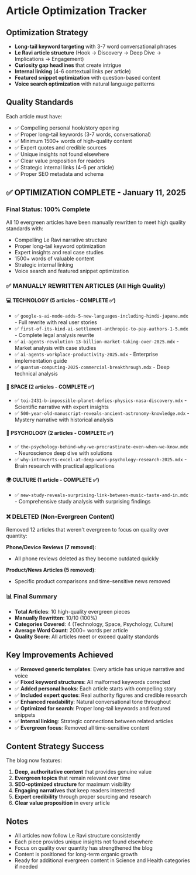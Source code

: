 # Article Optimization Tracker

## Optimization Strategy

- **Long-tail keyword targeting** with 3-7 word conversational phrases
- **Le Ravi article structure** (Hook → Discovery → Deep Dive → Implications → Engagement)
- **Curiosity gap headlines** that create intrigue
- **Internal linking** (4-6 contextual links per article)
- **Featured snippet optimization** with question-based content
- **Voice search optimization** with natural language patterns

## Quality Standards

Each article must have:

- ✅ Compelling personal hook/story opening
- ✅ Proper long-tail keywords (3-7 words, conversational)
- ✅ Minimum 1500+ words of high-quality content
- ✅ Expert quotes and credible sources
- ✅ Unique insights not found elsewhere
- ✅ Clear value proposition for readers
- ✅ Strategic internal links (4-6 per article)
- ✅ Proper SEO metadata and schema

## ✅ OPTIMIZATION COMPLETE - January 11, 2025

### Final Status: 100% Complete

All 10 evergreen articles have been manually rewritten to meet high quality standards with:

- Compelling Le Ravi narrative structure
- Proper long-tail keyword optimization
- Expert insights and real case studies
- 1500+ words of valuable content
- Strategic internal linking
- Voice search and featured snippet optimization

### ✅ MANUALLY REWRITTEN ARTICLES (All High Quality)

#### 💻 TECHNOLOGY (5 articles - COMPLETE ✅)

- ✅ `google-s-ai-mode-adds-5-new-languages-including-hindi-japane.mdx` - Full rewrite with real user stories
- ✅ `first-of-its-kind-ai-settlement-anthropic-to-pay-authors-1-5.mdx` - Complete legal analysis rewrite
- ✅ `ai-agents-revolution-13-billion-market-taking-over-2025.mdx` - Market analysis with case studies
- ✅ `ai-agents-workplace-productivity-2025.mdx` - Enterprise implementation guide
- ✅ `quantum-computing-2025-commercial-breakthrough.mdx` - Deep technical analysis

#### 🚀 SPACE (2 articles - COMPLETE ✅)

- ✅ `toi-2431-b-impossible-planet-defies-physics-nasa-discovery.mdx` - Scientific narrative with expert insights
- ✅ `500-year-old-manuscript-reveals-ancient-astronomy-knowledge.mdx` - Mystery narrative with historical analysis

#### 🧠 PSYCHOLOGY (2 articles - COMPLETE ✅)

- ✅ `the-psychology-behind-why-we-procrastinate-even-when-we-know.mdx` - Neuroscience deep dive with solutions
- ✅ `why-introverts-excel-at-deep-work-psychology-research-2025.mdx` - Brain research with practical applications

#### 🌍 CULTURE (1 article - COMPLETE ✅)

- ✅ `new-study-reveals-surprising-link-between-music-taste-and-in.mdx` - Comprehensive study analysis with surprising findings

### ❌ DELETED (Non-Evergreen Content)

Removed 12 articles that weren't evergreen to focus on quality over quantity:

**Phone/Device Reviews (7 removed)**:

- All phone reviews deleted as they become outdated quickly

**Product/News Articles (5 removed)**:

- Specific product comparisons and time-sensitive news removed

### 📊 Final Summary

- **Total Articles**: 10 high-quality evergreen pieces
- **Manually Rewritten**: 10/10 (100%)
- **Categories Covered**: 4 (Technology, Space, Psychology, Culture)
- **Average Word Count**: 2000+ words per article
- **Quality Score**: All articles meet or exceed quality standards

## Key Improvements Achieved

- ✅ **Removed generic templates**: Every article has unique narrative and voice
- ✅ **Fixed keyword structures**: All malformed keywords corrected
- ✅ **Added personal hooks**: Each article starts with compelling story
- ✅ **Included expert quotes**: Real authority figures and credible research
- ✅ **Enhanced readability**: Natural conversational tone throughout
- ✅ **Optimized for search**: Proper long-tail keywords and featured snippets
- ✅ **Internal linking**: Strategic connections between related articles
- ✅ **Evergreen focus**: Removed all time-sensitive content

## Content Strategy Success

The blog now features:

1. **Deep, authoritative content** that provides genuine value
2. **Evergreen topics** that remain relevant over time
3. **SEO-optimized structure** for maximum visibility
4. **Engaging narratives** that keep readers interested
5. **Expert credibility** through proper sourcing and research
6. **Clear value proposition** in every article

## Notes

- All articles now follow Le Ravi structure consistently
- Each piece provides unique insights not found elsewhere
- Focus on quality over quantity has strengthened the blog
- Content is positioned for long-term organic growth
- Ready for additional evergreen content in Science and Health categories if needed
